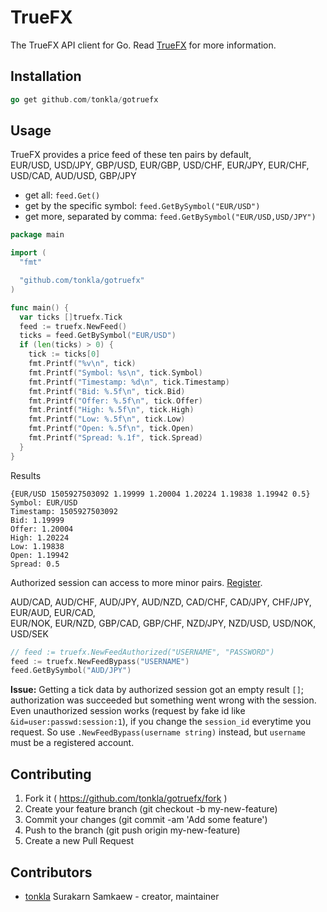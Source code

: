 # TrueFX

The TrueFX API client for Go. Read [TrueFX](https://www.truefx.com/) for more information.

## Installation

```go
go get github.com/tonkla/gotruefx
```

## Usage

TrueFX provides a price feed of these ten pairs by default,  
EUR/USD, USD/JPY, GBP/USD, EUR/GBP, USD/CHF, EUR/JPY, EUR/CHF, USD/CAD, AUD/USD, GBP/JPY

* get all: ```feed.Get()```
* get by the specific symbol: ```feed.GetBySymbol("EUR/USD")```
* get more, separated by comma: ```feed.GetBySymbol("EUR/USD,USD/JPY")```

```go
package main

import (
  "fmt"

  "github.com/tonkla/gotruefx"
)

func main() {
  var ticks []truefx.Tick
  feed := truefx.NewFeed()
  ticks = feed.GetBySymbol("EUR/USD")
  if (len(ticks) > 0) {
    tick := ticks[0]
    fmt.Printf("%v\n", tick)
    fmt.Printf("Symbol: %s\n", tick.Symbol)
    fmt.Printf("Timestamp: %d\n", tick.Timestamp)
    fmt.Printf("Bid: %.5f\n", tick.Bid)
    fmt.Printf("Offer: %.5f\n", tick.Offer)
    fmt.Printf("High: %.5f\n", tick.High)
    fmt.Printf("Low: %.5f\n", tick.Low)
    fmt.Printf("Open: %.5f\n", tick.Open)
    fmt.Printf("Spread: %.1f", tick.Spread)
  }
}
```

Results

```
{EUR/USD 1505927503092 1.19999 1.20004 1.20224 1.19838 1.19942 0.5}
Symbol: EUR/USD
Timestamp: 1505927503092
Bid: 1.19999
Offer: 1.20004
High: 1.20224
Low: 1.19838
Open: 1.19942
Spread: 0.5
```

Authorized session can access to more minor pairs. [Register](https://www.truefx.com).

AUD/CAD, AUD/CHF, AUD/JPY, AUD/NZD, CAD/CHF, CAD/JPY, CHF/JPY, EUR/AUD, EUR/CAD,  
EUR/NOK, EUR/NZD, GBP/CAD, GBP/CHF, NZD/JPY, NZD/USD, USD/NOK, USD/SEK

```go
// feed := truefx.NewFeedAuthorized("USERNAME", "PASSWORD")
feed := truefx.NewFeedBypass("USERNAME")
feed.GetBySymbol("AUD/JPY")
```

**Issue:** Getting a tick data by authorized session got an empty result `[]`; authorization was succeeded but something went wrong with the session. Even unauthorized session works (request by fake id like `&id=user:passwd:session:1`), if you change the `session_id` everytime you request. So use `.NewFeedBypass(username string)` instead, but `username` must be a registered account.

## Contributing

1. Fork it ( https://github.com/tonkla/gotruefx/fork )
2. Create your feature branch (git checkout -b my-new-feature)
3. Commit your changes (git commit -am 'Add some feature')
4. Push to the branch (git push origin my-new-feature)
5. Create a new Pull Request

## Contributors

- [tonkla](https://github.com/tonkla) Surakarn Samkaew - creator, maintainer
